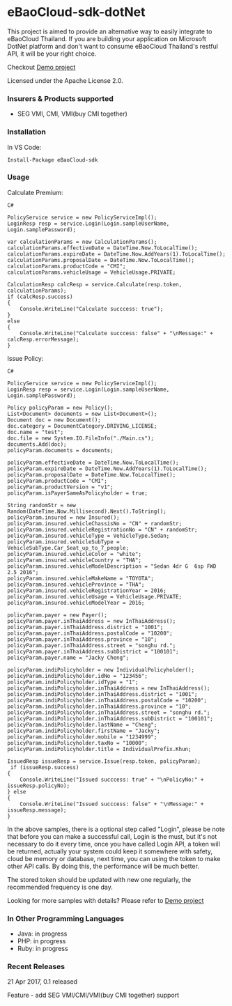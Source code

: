 # eBaoCloud-sdk-dotNet
This project is aimed to provide an alternative way to easily
integrate to eBaoCloud Thailand. If you are building your
application on Microsoft DotNet platform
and don't want to consume eBaoCloud Thailand's restful API,
it will be your right choice.

Checkout [Demo project](https://github.com/eBaoCloud/eBaoCloud-dotNet-Client-Demo)

Licensed under the Apache License 2.0.

### Insurers & Products supported

- SEG VMI, CMI, VMI(buy CMI together)

### Installation

In VS Code:
```
Install-Package eBaoCloud-sdk
```

### Usage

Calculate Premium:

```C#```
```
PolicyService service = new PolicyServiceImpl();
LoginResp resp = service.Login(Login.sampleUserName, Login.samplePassword);

var calculationParams = new CalculationParams();
calculationParams.effectiveDate = DateTime.Now.ToLocalTime();
calculationParams.expireDate = DateTime.Now.AddYears(1).ToLocalTime();
calculationParams.proposalDate = DateTime.Now.ToLocalTime();
calculationParams.productCode = "CMI";
calculationParams.vehicleUsage = VehicleUsage.PRIVATE;

CalculationResp calcResp = service.Calculate(resp.token, calculationParams);
if (calcResp.success)
{
    Console.WriteLine("Calculate succcess: true");
}
else
{
    Console.WriteLine("Calculate succcess: false" + "\nMessage:" + calcResp.errorMessage);
}
```


Issue Policy:

```C#```
```
PolicyService service = new PolicyServiceImpl();
LoginResp resp = service.Login(Login.sampleUserName, Login.samplePassword);

Policy policyParam = new Policy();
List<Document> documents = new List<Document>();
Document doc = new Document();
doc.category = DocumentCategory.DRIVING_LICENSE;
doc.name = "test";
doc.file = new System.IO.FileInfo("./Main.cs");
documents.Add(doc);
policyParam.documents = documents;

policyParam.effectiveDate = DateTime.Now.ToLocalTime();
policyParam.expireDate = DateTime.Now.AddYears(1).ToLocalTime();
policyParam.proposalDate = DateTime.Now.ToLocalTime();
policyParam.productCode = "CMI";
policyParam.productVersion = "v1";
policyParam.isPayerSameAsPolicyholder = true;

String randomStr = new Random(DateTime.Now.Millisecond).Next().ToString();
policyParam.insured = new Insured();
policyParam.insured.vehicleChassisNo = "CN" + randomStr;
policyParam.insured.vehicleRegistrationNo = "CN" + randomStr;
policyParam.insured.vehicleType = VehicleType.Sedan;
policyParam.insured.vehicleSubType = VehicleSubType.Car_Seat_up_to_7_people;
policyParam.insured.vehicleColor = "white";
policyParam.insured.vehicleCountry = "THA";
policyParam.insured.vehicleModelDescription = "Sedan 4dr G  6sp FWD 2.5 2016";
policyParam.insured.vehicleMakeName = "TOYOTA";
policyParam.insured.vehicleProvince = "THA";
policyParam.insured.vehicleRegistrationYear = 2016;
policyParam.insured.vehicleUsage = VehicleUsage.PRIVATE;
policyParam.insured.vehicleModelYear = 2016;

policyParam.payer = new Payer();
policyParam.payer.inThaiAddress = new InThaiAddress();
policyParam.payer.inThaiAddress.district = "1001";
policyParam.payer.inThaiAddress.postalCode = "10200";
policyParam.payer.inThaiAddress.province = "10";
policyParam.payer.inThaiAddress.street = "songhu rd.";
policyParam.payer.inThaiAddress.subDistrict = "100101";
policyParam.payer.name = "Jacky Cheng";

policyParam.indiPolicyholder = new IndividualPolicyholder();
policyParam.indiPolicyholder.idNo = "123456";
policyParam.indiPolicyholder.idType = "1";
policyParam.indiPolicyholder.inThaiAddress = new InThaiAddress();
policyParam.indiPolicyholder.inThaiAddress.district = "1001";
policyParam.indiPolicyholder.inThaiAddress.postalCode = "10200";
policyParam.indiPolicyholder.inThaiAddress.province = "10";
policyParam.indiPolicyholder.inThaiAddress.street = "songhu rd.";
policyParam.indiPolicyholder.inThaiAddress.subDistrict = "100101";
policyParam.indiPolicyholder.lastName = "Cheng";
policyParam.indiPolicyholder.firstName = "Jacky";
policyParam.indiPolicyholder.mobile = "1234999";
policyParam.indiPolicyholder.taxNo = "10000";
policyParam.indiPolicyholder.title = IndividualPrefix.Khun;

IssuedResp issueResp = service.Issue(resp.token, policyParam);
 if (issueResp.success)
{
    Console.WriteLine("Issued succcess: true" + "\nPolicyNo:" + issueResp.policyNo);
} else
{
    Console.WriteLine("Issued succcess: false" + "\nMessage:" + issueResp.message);
}
```


In the above samples, there is a optional step called "Login", please be note that
before you can make a successful call, Login is the must, 
but it's not necessary to do it every time, once you have called Login API, a token
will be returned, actually your system could keep it somewhere with safety,
cloud be memory or database, next time, you can using the token to make other API calls.
By doing this, the performance will be much better.

The stored token should be updated with new one regularly, the recommended frequency is one day.

Looking for more samples with details? Please refer to [Demo project](https://github.com/eBaoCloud/eBaoCloud-dotNet-Client-Demo)

### In Other Programming Languages

- Java: in progress
- PHP: in progress
- Ruby: in progress

### Recent Releases

21 Apr 2017, 0.1 released

Feature - add SEG VMI/CMI/VMI(buy CMI together) support
